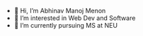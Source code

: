 - 👋 Hi, I’m Abhinav Manoj Menon
- 👀 I’m interested in Web Dev and Software
- 🌱 I’m currently pursuing MS at NEU

<!---
justbee007/justbee007 is a ✨ special ✨ repository because its `README.md` (this file) appears on your GitHub profile.
You can click the Preview link to take a look at your changes.
--->
